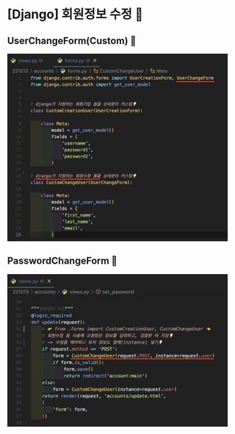 # [Django] 회원정보 수정 📝

## **UserChangeForm(Custom) 🧩**

![](./img/user_change-01.png)

## **PasswordChangeForm 🎲**

![](./img/user_change-02.png)

